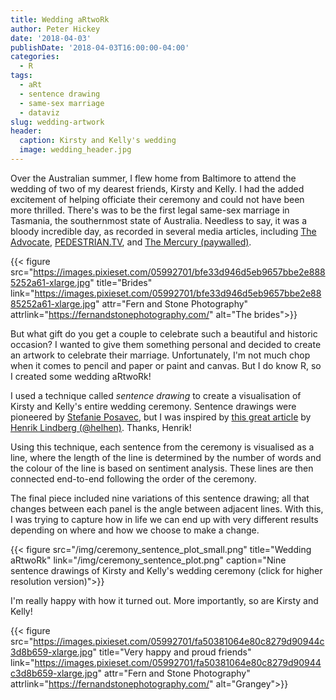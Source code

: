 ```yaml
---
title: Wedding aRtwoRk
author: Peter Hickey
date: '2018-04-03'
publishDate: '2018-04-03T16:00:00-04:00'
categories:
  - R
tags:
  - aRt
  - sentence drawing
  - same-sex marriage
  - dataviz
slug: wedding-artwork
header:
  caption: Kirsty and Kelly's wedding
  image: wedding_header.jpg
---
```


Over the Australian summer, I flew home from Baltimore to attend the wedding of 
two of my dearest friends, Kirsty and Kelly. I had the added excitement of 
helping officiate their ceremony and could not have been more thrilled. There's 
was to be the first legal same-sex marriage in Tasmania, the southernmost state 
of Australia. Needless to say, it was a bloody incredible day, as recorded in 
several media articles, including 
[The Advocate](http://www.theadvocate.com.au/story/5153850/the-historic-wedding-of-kelly-and-kirsty/), 
[PEDESTRIAN.TV](https://www.pedestrian.tv/dating/kirsty-and-kelly-albion/), 
and [The Mercury (paywalled)](https://www.themercury.com.au/lifestyle/kelly-mackenzie-and-kirsty-albion-say-wedding-in-tasmania-best-day-of-our-lives/news-story/baea7c3453679d478034bb151aaed78f).

{{< figure src="https://images.pixieset.com/05992701/bfe33d946d5eb9657bbe2e8885252a61-xlarge.jpg" title="Brides" link="https://images.pixieset.com/05992701/bfe33d946d5eb9657bbe2e8885252a61-xlarge.jpg" attr="Fern and Stone Photography" attrlink="https://fernandstonephotography.com/" alt="The brides">}}

But what gift do you get a couple to celebrate such a beautiful and historic 
occasion? I wanted to give them something personal and decided to create an 
artwork to celebrate their marriage. Unfortunately, I'm not much chop when it 
comes to pencil and paper or paint and canvas. But I do know R, so I created 
some wedding aRtwoRk!

I used a technique called _sentence drawing_ to create a visualisation of 
Kirsty and Kelly's entire wedding ceremony. Sentence drawings were pioneered by 
[Stefanie Posavec](https://www.stefanieposavec.com/writing-without-words/), but 
I was inspired by 
[this great article](https://htmlpreview.github.io/?https://github.com/halhen/viz-pub/blob/master/sentence-drawings/code.nb.html) 
by [Henrik Lindberg (@helhen)](https://github.com/halhen). Thanks, Henrik!

Using this technique, each sentence from the ceremony is visualised as a line, where the length of the 
line is determined by the number of words and the colour of the line is based 
on sentiment analysis. These lines are then connected end-to-end following the 
order of the ceremony. 

The final piece included nine variations of this sentence drawing; all that 
changes between each panel is the angle between adjacent lines. With this, 
I was trying to capture how in life we can end up with very different results depending on where and how we choose to make a change.

{{< figure src="/img/ceremony_sentence_plot_small.png" title="Wedding aRtwoRk" link="/img/ceremony_sentence_plot.png" caption="Nine sentence drawings of Kirsty and Kelly's wedding ceremony (click for higher resolution version)">}}

I'm really happy with how it turned out. More importantly, so are Kirsty and 
Kelly!

{{< figure src="https://images.pixieset.com/05992701/fa50381064e80c8279d90944c3d8b659-xlarge.jpg" title="Very happy and proud friends" link="https://images.pixieset.com/05992701/fa50381064e80c8279d90944c3d8b659-xlarge.jpg" attr="Fern and Stone Photography" attrlink="https://fernandstonephotography.com/" alt="Grangey">}}
